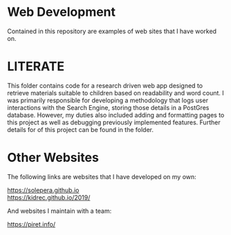 # Web Development

Contained in this repository are examples of web sites that I have worked on.

# LITERATE

This folder contains code for a research driven web app designed to retrieve materials suitable to children based on readability and word count. I was primarily responsible for developing a methodology that logs user interactions with the Search Engine, storing those details in a PostGres database. However, my duties also included adding and formatting pages to this project as well as debugging previously implemented features. Further details for of this project can be found in the folder.

# Other Websites

The following links are websites that I have developed on my own:

https://solepera.github.io <br/>
https://kidrec.github.io/2019/

And websites I maintain with a team:

https://piret.info/




